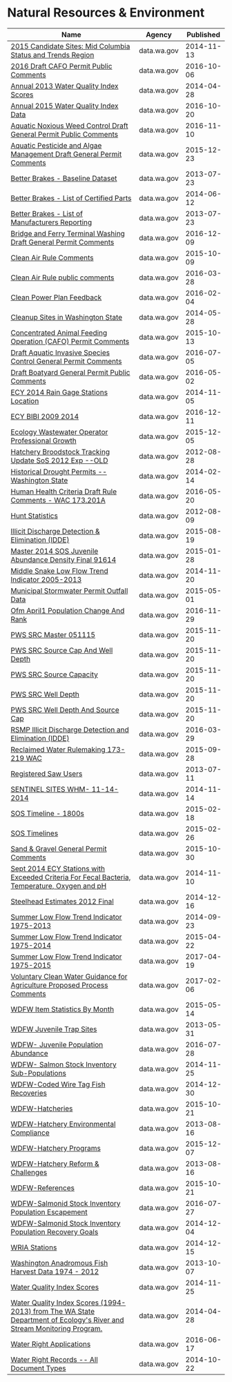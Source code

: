 # Natural Resources & Environment

Name | Agency | Published
---- | ---- | ---------
[2015 Candidate Sites: Mid Columbia Status and Trends Region](../datasets/6nhy-s9k7.md) | data.wa.gov | 2014-11-13
[2016 Draft CAFO Permit Public Comments](../datasets/a9ns-58n5.md) | data.wa.gov | 2016-10-06
[Annual 2013 Water Quality Index Scores](../datasets/h7j9-vgr3.md) | data.wa.gov | 2014-04-28
[Annual 2015 Water Quality Index Data](../datasets/u9d5-kb9m.md) | data.wa.gov | 2016-10-20
[Aquatic Noxious Weed Control Draft General Permit Public Comments](../datasets/thkm-g7yq.md) | data.wa.gov | 2016-11-10
[Aquatic Pesticide and Algae Management Draft General Permit Comments](../datasets/ysrq-tssh.md) | data.wa.gov | 2015-12-23
[Better Brakes - Baseline Dataset](../datasets/i7iu-f74k.md) | data.wa.gov | 2013-07-23
[Better Brakes - List of Certified Parts](../datasets/bv9x-jtbr.md) | data.wa.gov | 2014-06-12
[Better Brakes - List of Manufacturers Reporting](../datasets/2dwu-pywu.md) | data.wa.gov | 2013-07-23
[Bridge and Ferry Terminal Washing Draft General Permit Comments](../datasets/asne-y2hi.md) | data.wa.gov | 2016-12-09
[Clean Air Rule Comments](../datasets/unia-6izm.md) | data.wa.gov | 2015-10-09
[Clean Air Rule public comments](../datasets/mbya-7mm9.md) | data.wa.gov | 2016-03-28
[Clean Power Plan Feedback](../datasets/387j-hdvk.md) | data.wa.gov | 2016-02-04
[Cleanup Sites in Washington State](../datasets/vtkh-65is.md) | data.wa.gov | 2014-05-28
[Concentrated Animal Feeding Operation (CAFO) Permit Comments](../datasets/u78v-2hga.md) | data.wa.gov | 2015-10-13
[Draft Aquatic Invasive Species Control General Permit Comments](../datasets/c9bq-jif7.md) | data.wa.gov | 2016-07-05
[Draft Boatyard General Permit Public Comments](../datasets/gej6-ysnh.md) | data.wa.gov | 2016-05-02
[ECY 2014 Rain Gage Stations Location](../datasets/mki6-79zp.md) | data.wa.gov | 2014-11-05
[ECY BIBI 2009 2014](../datasets/cmeq-2rq9.md) | data.wa.gov | 2016-12-11
[Ecology Wastewater Operator Professional Growth](../datasets/dyxg-h3je.md) | data.wa.gov | 2015-12-05
[Hatchery Broodstock Tracking Update SoS 2012 Exp --OLD](../datasets/qp76-kq4t.md) | data.wa.gov | 2012-08-28
[Historical Drought Permits -- Washington State](../datasets/w9k2-96gh.md) | data.wa.gov | 2014-02-14
[Human Health Criteria Draft Rule Comments - WAC 173.201A](../datasets/7rpc-etc2.md) | data.wa.gov | 2016-05-20
[Hunt Statistics](../datasets/vj4a-58fj.md) | data.wa.gov | 2012-08-09
[Illicit Discharge Detection & Elimination (IDDE)](../datasets/67t4-gp46.md) | data.wa.gov | 2015-08-19
[Master 2014 SOS Juvenile Abundance Density Final 91614](../datasets/fkrj-zq56.md) | data.wa.gov | 2015-01-28
[Middle Snake Low Flow Trend Indicator 2005-2013](../datasets/g8kr-9vgm.md) | data.wa.gov | 2014-11-20
[Municipal Stormwater Permit Outfall Data](../datasets/d958-q2ci.md) | data.wa.gov | 2015-05-01
[Ofm April1 Population Change And Rank](../datasets/9aqx-raft.md) | data.wa.gov | 2016-11-29
[PWS SRC Master 051115](../datasets/t6qr-f2pq.md) | data.wa.gov | 2015-11-20
[PWS SRC Source Cap And Well Depth](../datasets/hsuv-x2dz.md) | data.wa.gov | 2015-11-20
[PWS SRC Source Capacity](../datasets/tf7e-z5t7.md) | data.wa.gov | 2015-11-20
[PWS SRC Well Depth](../datasets/jth9-gdxk.md) | data.wa.gov | 2015-11-20
[PWS SRC Well Depth And Source Cap](../datasets/ed66-842c.md) | data.wa.gov | 2015-11-20
[RSMP Illicit Discharge Detection and Elimination (IDDE)](../datasets/ikwr-f47z.md) | data.wa.gov | 2016-03-29
[Reclaimed Water Rulemaking 173-219 WAC](../datasets/3mxm-hwme.md) | data.wa.gov | 2015-09-28
[Registered Saw Users](../datasets/mce5-sutm.md) | data.wa.gov | 2013-07-11
[SENTINEL SITES WHM- 11-14-2014](../datasets/fri6-n6k5.md) | data.wa.gov | 2014-11-14
[SOS Timeline - 1800s](../datasets/5fc2-x595.md) | data.wa.gov | 2015-02-18
[SOS Timelines](../datasets/tshj-72pu.md) | data.wa.gov | 2015-02-26
[Sand & Gravel General Permit Comments](../datasets/wfix-4hvd.md) | data.wa.gov | 2015-10-30
[Sept 2014 ECY Stations with Exceeded Criteria For Fecal Bacteria, Temperature, Oxygen and pH](../datasets/spy8-d7us.md) | data.wa.gov | 2014-11-10
[Steelhead Estimates 2012 Final](../datasets/72vk-wi6f.md) | data.wa.gov | 2014-12-16
[Summer Low Flow Trend Indicator 1975-2013](../datasets/hdw4-yhs4.md) | data.wa.gov | 2014-09-23
[Summer Low Flow Trend Indicator 1975-2014](../datasets/6i3q-gfgy.md) | data.wa.gov | 2015-04-22
[Summer Low Flow Trend Indicator 1975-2015](../datasets/aw3j-6k75.md) | data.wa.gov | 2017-04-19
[Voluntary Clean Water Guidance for Agriculture Proposed Process Comments](../datasets/ferj-zqte.md) | data.wa.gov | 2017-02-06
[WDFW Item Statistics By Month](../datasets/mthi-ii8j.md) | data.wa.gov | 2015-05-14
[WDFW Juvenile Trap Sites](../datasets/42qd-frvg.md) | data.wa.gov | 2013-05-31
[WDFW- Juvenile Population Abundance](../datasets/cqra-s74n.md) | data.wa.gov | 2016-07-28
[WDFW- Salmon Stock Inventory Sub-Populations](../datasets/a262-e2bp.md) | data.wa.gov | 2014-11-25
[WDFW-Coded Wire Tag Fish Recoveries](../datasets/auvb-4rvk.md) | data.wa.gov | 2014-12-30
[WDFW-Hatcheries](../datasets/hjdc-v2n4.md) | data.wa.gov | 2015-10-21
[WDFW-Hatchery Environmental Compliance](../datasets/kkze-qu6r.md) | data.wa.gov | 2013-08-16
[WDFW-Hatchery Programs](../datasets/8d7d-8in5.md) | data.wa.gov | 2015-12-07
[WDFW-Hatchery Reform & Challenges](../datasets/yad4-zsfv.md) | data.wa.gov | 2013-08-16
[WDFW-References](../datasets/shjt-iayp.md) | data.wa.gov | 2015-10-21
[WDFW-Salmonid Stock Inventory Population Escapement](../datasets/fgyz-n3uk.md) | data.wa.gov | 2016-07-27
[WDFW-Salmonid Stock Inventory Population Recovery Goals](../datasets/d8mu-pcf6.md) | data.wa.gov | 2014-12-04
[WRIA Stations](../datasets/9f58-2fb8.md) | data.wa.gov | 2014-12-15
[Washington Anadromous Fish Harvest Data 1974 - 2012](../datasets/9mju-mxty.md) | data.wa.gov | 2013-10-07
[Water Quality Index Scores](../datasets/u7ez-d8rb.md) | data.wa.gov | 2014-11-25
[Water Quality Index Scores (1994-2013) from The WA State Department of Ecology's River and Stream Monitoring Program.](../datasets/k5fe-2e4s.md) | data.wa.gov | 2014-04-28
[Water Right Applications](../datasets/9ubz-5r4b.md) | data.wa.gov | 2016-06-17
[Water Right Records -- All Document Types](../datasets/7a9v-ksg3.md) | data.wa.gov | 2014-10-22

